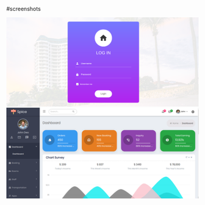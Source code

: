 #screenshots

![ScreenShot](screenshots/login.png?raw=true "Login page")
![Dashboard](screenshots/dashboard.png?raw=true "Dashbaord page")
